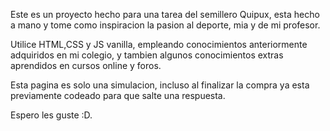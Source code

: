 Este es un proyecto hecho para una tarea del semillero Quipux, esta hecho a mano y tome como inspiracion la pasion al deporte, mia y de mi profesor.

Utilice HTML,CSS y JS vanilla, empleando conocimientos anteriormente adquiridos en mi colegio, y tambien algunos conocimientos extras aprendidos en cursos online y foros.

Esta pagina es solo una simulacion, incluso al finalizar la compra ya esta previamente codeado para que salte una respuesta.

Espero les guste :D.
